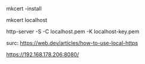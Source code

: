 
mkcert -install

mkcert localhost

http-server -S -C localhost.pem -K localhost-key.pem



surc: https://web.dev/articles/how-to-use-local-https 

https://192.168.178.206:8080/